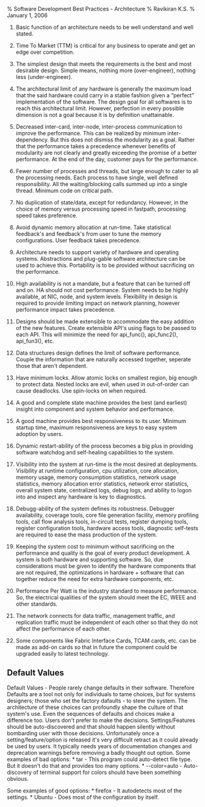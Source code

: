 % Software Development Best Practices - Architecture
% Ravikiran K.S.
% January 1, 2006


1.  Basic function of an architecture needs to be well understand and
    well stated.

2.  Time To Market (TTM) is critical for any business to operate and get
    an edge over competition.

3.  The simplest design that meets the requirements is the best and most
    desirable design. Simple means, nothing more (over-engineer),
    nothing less (under-engineer).

4.  The architectural limit of any hardware is generally the maximum
    load that the said hardware could carry in a stable fashion given a
    “perfect” implementation of the software. The design goal for all
    softwares is to reach this architectural limit. However, perfection
    in every possible dimension is not a goal because it is by
    definition unattainable.

5.  Decreased inter-card, inter-node, inter-process communication to
    improve the performance. This can be realized by minimum
    inter-dependency. But this does not dismiss the modularity as a
    goal. Rather that the performance takes a precedence whenever
    benefits of modularity are not clearly and greatly exceeding the
    promise of a better performance. At the end of the day, customer
    pays for the performance.

6.  Fewer number of processes and threads, but large enough to cater to
    all the processing needs. Each process to have single, well defined
    responsibility. All the waiting/blocking calls summed up into a
    single thread. Minimum code on critical path.

7.  No duplication of state/data, except for redundancy. However, in the
    choice of memory versus processing speed in fastpath, processing
    speed takes preference.

8.  Avoid dynamic memory allocation at run-time. Take statistical
    feedback's and feedback's from user to tune the memory
    configurations. User feedback takes precedence.

9.  Architecture needs to support variety of hardware and operating
    systems. Abstractions and plug-gable software architecture can be
    used to achieve this. Portability is to be provided without
    sacrificing on the performance.

10. High availability is not a mandate, but a feature that can be turned
    off and on. HA should not cost performance. System needs to be
    highly available, at NIC, node, and system levels. Flexibility in
    design is required to provide limiting impact on network planning,
    however performance impact takes precedence.

11. Designs should be made extensible to accommodate the easy addition
    of the new features. Create extensible API's using flags to be
    passed to each API. This will minimize the need for api\_func(),
    api\_func2(), api\_fun3(), etc.

12. Data structures design defines the limit of software performance.
    Couple the information that are naturally accessed together,
    seperate those that aren't dependent.

13. Have minimum locks. Allow atomic locks on smallest region, big
    enough to protect data. Nested locks are evil, when used in
    out-of-order can cause deadlocks. Use spin-locks on when required.

14. A good and complete state machine provides the best (and earliest)
    insight into component and system behavior and performance.

15. A good machine provides best responsiveness to its user. Minimum
    startup time, maximum responsiveness are keys to easy system
    adoption by users.

16. Dynamic restart-ability of the process becomes a big plus in
    providing software watchdog and self-healing capabilities to the
    system.

17. Visibility into the system at run-time is the most desired at
    deployments. Visibility at runtime configuration, cpu utilization,
    core allocation, memory usage, memory consumption statistics,
    network usage statistics, memory allocation error statistics,
    network error statistics, overall system state, centralized logs,
    debug logs, and ability to logon into and inspect any hardware is
    key to diagnostics.

18. Debugg-ability of the system defines its robustness. Debugger
    availability, coverage tools, core file generation facility, memory
    profiling tools, call flow analysis tools, in-circuit tests,
    register dumping tools, register configuration tools, hardware
    access tools, diagnostic self-tests are required to ease the mass
    production of the system.

19. Keeping the system cost to minimum without sacrificing on the
    performance and quality is the goal of every product development. A
    system is both hardware and supporting software. So, due
    considerations must be given to identify the hardware components
    that are not required, the optimizations in hardware + software that
    can together reduce the need for extra hardware components, etc.

20. Performance Per Watt is the industry standard to measure
    performance. So, the electrical qualities of the system should meet
    the EC, WEEE and other standards.

21. The network connects for data traffic, management traffic, and
    replication traffic must be independent of each other so that they
    do not affect the performance of each other.

22. Some components like Fabric Interface Cards, TCAM cards, etc. can be
    made as add-on cards so that in future the component could be
    upgraded easily to latest technology.

## Default Values

Default Values - People rarely change defaults in their software. Therefore
Defaults are a tool not only for individuals to tame choices, but for systems
designers; those who set the factory dafaults - to steer the system. The
architecture of these choices can profoundly shape the culture of that system's
use. Even the sequences of defaults and choices make a difference too. Users
don't prefer to make the decisions. Settings/Features should be auto-discovered
and that should happen silently without bombarding user with those decisions.
Unfortunately once a setting/feature/option is released it's very difficult
retract as it could already be used by users. It typically needs years of
documentation changes and deprecation warnings before removing a badly thought
out option.
Some examples of bad options:
    * tar - This program could auto-detect file type. But it doesn't do that
and provides too many options.
    * --color=auto - Auto-discovery of terminal support for colors should have
been something obvious.

Some examples of good options:
	* firefox - It autodetects most of the settings.
	* Ubuntu - Does most of the configuration by itself.
